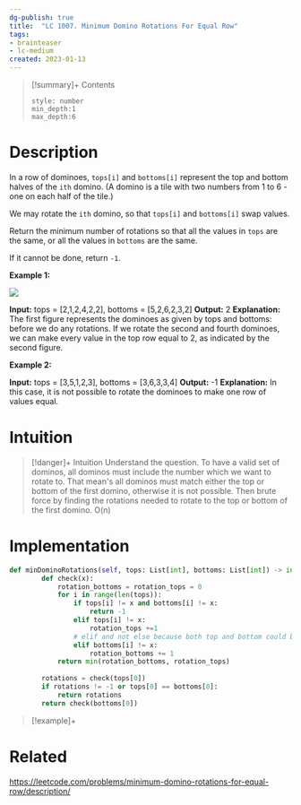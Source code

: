 ```yaml
---
dg-publish: true
title:  "LC 1007. Minimum Domino Rotations For Equal Row"
tags:
- brainteaser
- lc-medium
created: 2023-01-13
---
```


>[!summary]+ Contents
>```toc
>style: number
>min_depth:1
>max_depth:6
>```

# Description
In a row of dominoes, `tops[i]` and `bottoms[i]` represent the top and bottom halves of the `ith` domino. (A domino is a tile with two numbers from 1 to 6 - one on each half of the tile.)

We may rotate the `ith` domino, so that `tops[i]` and `bottoms[i]` swap values.

Return the minimum number of rotations so that all the values in `tops` are the same, or all the values in `bottoms` are the same.

If it cannot be done, return `-1`.

**Example 1:**

![](https://assets.leetcode.com/uploads/2021/05/14/domino.png)

**Input:** tops = [2,1,2,4,2,2], bottoms = [5,2,6,2,3,2]
**Output:** 2
**Explanation:** 
The first figure represents the dominoes as given by tops and bottoms: before we do any rotations.
If we rotate the second and fourth dominoes, we can make every value in the top row equal to 2, as indicated by the second figure.

**Example 2:**

**Input:** tops = [3,5,1,2,3], bottoms = [3,6,3,3,4]
**Output:** -1
**Explanation:** 
In this case, it is not possible to rotate the dominoes to make one row of values equal.

# Intuition

>[!danger]+ Intuition
>Understand the question. To have a valid set of dominos, all dominos must include the number which we want to rotate to. That mean's all dominos must match either the top or bottom of the first domino, otherwise it is not possible. Then brute force by finding the rotations needed to rotate to the top or bottom of the first domino. O(n)

# Implementation
```python
def minDominoRotations(self, tops: List[int], bottoms: List[int]) -> int:
        def check(x):
            rotation_bottoms = rotation_tops = 0
            for i in range(len(tops)):
                if tops[i] != x and bottoms[i] != x:
                    return -1
                elif tops[i] != x:  
                    rotation_tops +=1
	            # elif and not else because both top and bottom could be x and therefore no rotation is needed
                elif bottoms[i] != x:
                    rotation_bottoms += 1
            return min(rotation_bottoms, rotation_tops)
        
        rotations = check(tops[0])
        if rotations != -1 or tops[0] == bottoms[0]:
            return rotations
        return check(bottoms[0]) 
```

>[!example]+ 


# Related
https://leetcode.com/problems/minimum-domino-rotations-for-equal-row/description/